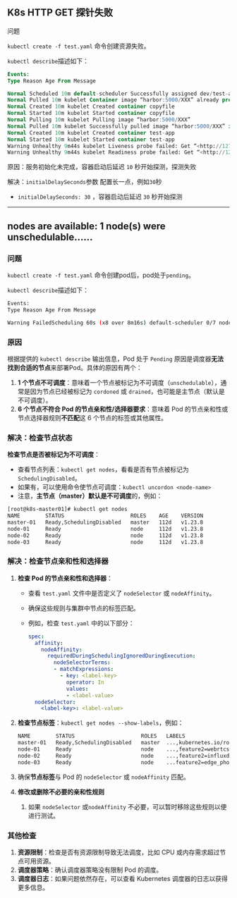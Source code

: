 ## K8s HTTP GET 探针失败

问题

`kubectl create -f test.yaml` 命令创建资源失败。

`kubectl describe`描述如下：

```sql
Events:
Type Reason Age From Message

Normal Scheduled 10m default-scheduler Successfully assigned dev/test-app-12345 to node-06
Normal Pulled 10m kubelet Container image “harbor:5000/XXX” already present on machine
Normal Created 10m kubelet Created container copyfile
Normal Started 10m kubelet Started container copyfile
Normal Pulling 10m kubelet Pulling image “harbor:5000/XXX”
Normal Pulled 10m kubelet Successfully pulled image “harbor:5000/XXX” in 40.066135ms
Normal Created 10m kubelet Created container test-app
Normal Started 10m kubelet Started container test-app
Warning Unhealthy 9m44s kubelet Liveness probe failed: Get “<http://127.0.0.1:8080/actuator/health/liveness”:> dial tcp 127.0.0.1:8080: connect: connection refused
Warning Unhealthy 9m44s kubelet Readiness probe failed: Get “<http://127.0.0.1:8080/actuator/health/readiness”:> dial tcp 127.0.0.1:8080: connect: connection refused
```

原因：服务初始化未完成，容器启动后延迟 `10` 秒开始探测，探测失败

解决：`initialDelaySeconds`参数 配置长一点，例如`30`秒

- `initialDelaySeconds: 30` ，容器启动后延迟 `30` 秒开始探测
------
## nodes are available: 1 node(s) were unschedulable......

### 问题

`kubectl create -f test.yaml` 命令创建pod后，pod处于`pending`。

`kubectl describe`描述如下：

```bash
Events:
Type Reason Age From Message

Warning FailedScheduling 60s (x8 over 8m16s) default-scheduler 0/7 nodes are available: 1 node(s) were unschedulable, 6 node(s) didn’t match Pod’s node affinity/selector.
```

### 原因

根据提供的 `kubectl describe` 输出信息，Pod 处于 `Pending` 原因是调度器**无法找到合适的节点**来部署Pod。具体的原因有两个：

1. **1 个节点不可调度**：意味着一个节点被标记为不可调度（`unschedulable`），通常是因为节点已经被标记为 `cordoned` 或 `drained`，也可能是主节点（默认是不可调度）。
2. **6 个节点不符合 Pod 的节点亲和性/选择器要求**：意味着 Pod 的节点亲和性或节点选择器规则**不匹配**这 6 个节点的标签或其他属性。

### 解决：检查节点状态

**检查节点是否被标记为不可调度**：

- 查看节点列表：`kubectl get nodes`，看看是否有节点被标记为 `SchedulingDisabled`。
- 如果有，可以使用命令使节点可调度：`kubectl uncordon <node-name>`
- 注意，**主节点（master）默认是不可调度**的，例如：

```bash
[root@k8s-master01]# kubectl get nodes
NAME        STATUS                     ROLES    AGE    VERSION
master-01   Ready,SchedulingDisabled   master   112d   v1.23.8
node-01     Ready                      node     112d   v1.23.8
node-02     Ready                      node     112d   v1.23.8
node-03     Ready                      node     112d   v1.23.8
```

### 解决：检查节点亲和性和选择器

1. **检查 Pod 的节点亲和性和选择器**：

   - 查看 `test.yaml` 文件中是否定义了 `nodeSelector` 或 `nodeAffinity`。

   - 确保这些规则与集群中节点的标签匹配。

   - 例如，检查 `test.yaml` 中的以下部分：

     ```yaml
     spec:
       affinity:
         nodeAffinity:
           requiredDuringSchedulingIgnoredDuringExecution:
             nodeSelectorTerms:
             - matchExpressions:
               - key: <label-key>
                 operator: In
                 values:
                 - <label-value>
       nodeSelector:
         <label-key>: <label-value>
     ```

2. **检查节点标签**：`kubectl get nodes --show-labels`，例如：

   ```bash
   NAME        STATUS                     ROLES   LABELS
   master-01   Ready,SchedulingDisabled   master  ...,kubernetes.io/role=master
   node-01     Ready                      node    ...,feature2=webrtcs,feature3=etcd,feature=app,...,kubernetes.io/role=node
   node-02     Ready                      node    ...,feature2=influxdb,feature3=etcd,feature=app,...,kubernetes.io/role=node
   node-03     Ready                      node    ...feature2=edge_phone,feature3=etcd,feature=app,...,kubernetes.io/role=node
   ```

3. 确保**节点标签**与 Pod 的 `nodeSelector` 或 `nodeAffinity` 匹配。

4. **修改或删除不必要的亲和性规则**

   1. 如果 `nodeSelector` 或`nodeAffinity` 不必要，可以暂时移除这些规则以便进行测试。

### 其他检查

1. **资源限制**：检查是否有资源限制导致无法调度，比如 CPU 或内存需求超过节点可用资源。
2. **调度器策略**：确认调度器策略没有限制 Pod 的调度。
3. **调度器日志**：如果问题依然存在，可以查看 Kubernetes 调度器的日志以获得更多信息。